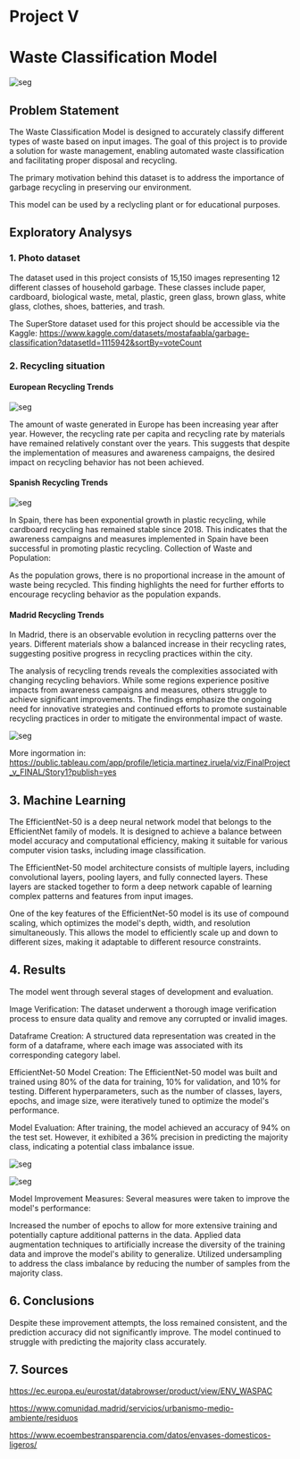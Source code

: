 # Project V 

# Waste Classification Model
![seg](fig/RESIDUO.jpg)

## Problem Statement

The Waste Classification Model is designed to accurately classify different types of waste based on input images. The goal of this project is to provide a solution for waste management, enabling automated waste classification and facilitating proper disposal and recycling.

The primary motivation behind this dataset is to address the importance of garbage recycling in preserving our environment. 

This model can be used by a reclycling plant or for educational purposes.

## Exploratory Analysys

### 1. Photo dataset

The dataset used in this project consists of 15,150 images representing 12 different classes of household garbage. These classes include paper, cardboard, biological waste, metal, plastic, green glass, brown glass, white glass, clothes, shoes, batteries, and trash.

The SuperStore dataset used for this project should be accessible via the Kaggle: https://www.kaggle.com/datasets/mostafaabla/garbage-classification?datasetId=1115942&sortBy=voteCount


### 2. Recycling situation

#### European Recycling Trends


![seg](fig/europe.PNG)

The amount of waste generated in Europe has been increasing year after year.
However, the recycling rate per capita and recycling rate by materials have remained relatively constant over the years.
This suggests that despite the implementation of measures and awareness campaigns, the desired impact on recycling behavior has not been achieved.

#### Spanish Recycling Trends

![seg](fig/spain.PNG)

In Spain, there has been exponential growth in plastic recycling, while cardboard recycling has remained stable since 2018.
This indicates that the awareness campaigns and measures implemented in Spain have been successful in promoting plastic recycling.
Collection of Waste and Population:

As the population grows, there is no proportional increase in the amount of waste being recycled.
This finding highlights the need for further efforts to encourage recycling behavior as the population expands.

#### Madrid Recycling Trends

In Madrid, there is an observable evolution in recycling patterns over the years.
Different materials show a balanced increase in their recycling rates, suggesting positive progress in recycling practices within the city.

The analysis of recycling trends reveals the complexities associated with changing recycling behaviors. While some regions experience positive impacts from awareness campaigns and measures, others struggle to achieve significant improvements. The findings emphasize the ongoing need for innovative strategies and continued efforts to promote sustainable recycling practices in order to mitigate the environmental impact of waste.

![seg](fig/madrid.PNG)

More ingormation in: https://public.tableau.com/app/profile/leticia.martinez.iruela/viz/FinalProject_v_FINAL/Story1?publish=yes

## 3. Machine Learning

The EfficientNet-50 is a deep neural network model that belongs to the EfficientNet family of models. It is designed to achieve a balance between model accuracy and computational efficiency, making it suitable for various computer vision tasks, including image classification.

The EfficientNet-50 model architecture consists of multiple layers, including convolutional layers, pooling layers, and fully connected layers. These layers are stacked together to form a deep network capable of learning complex patterns and features from input images.

One of the key features of the EfficientNet-50 model is its use of compound scaling, which optimizes the model's depth, width, and resolution simultaneously. This allows the model to efficiently scale up and down to different sizes, making it adaptable to different resource constraints.

## 4. Results

The model went through several stages of development and evaluation.

Image Verification: The dataset underwent a thorough image verification process to ensure data quality and remove any corrupted or invalid images.

Dataframe Creation: A structured data representation was created in the form of a dataframe, where each image was associated with its corresponding category label.

EfficientNet-50 Model Creation: The EfficientNet-50 model was built and trained using 80% of the data for training, 10% for validation, and 10% for testing. Different hyperparameters, such as the number of classes, layers, epochs, and image size, were iteratively tuned to optimize the model's performance.

Model Evaluation: After training, the model achieved an accuracy of 94% on the test set. However, it exhibited a 36% precision in predicting the majority class, indicating a potential class imbalance issue.

![seg](fig/download.png)

![seg](fig/download2.png)

Model Improvement Measures: Several measures were taken to improve the model's performance:

Increased the number of epochs to allow for more extensive training and potentially capture additional patterns in the data.
Applied data augmentation techniques to artificially increase the diversity of the training data and improve the model's ability to generalize.
Utilized undersampling to address the class imbalance by reducing the number of samples from the majority class.

## 6. Conclusions

Despite these improvement attempts, the loss remained consistent, and the prediction accuracy did not significantly improve. The model continued to struggle with predicting the majority class accurately.


## 7. Sources

https://ec.europa.eu/eurostat/databrowser/product/view/ENV_WASPAC

https://www.comunidad.madrid/servicios/urbanismo-medio-ambiente/residuos

https://www.ecoembestransparencia.com/datos/envases-domesticos-ligeros/

